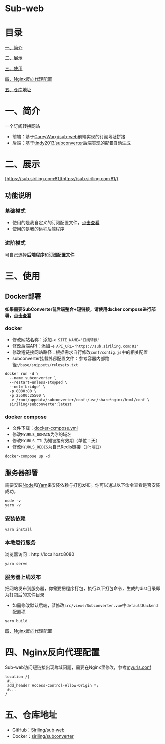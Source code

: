# Sub-web

# 目录

[一、简介](#一简介)

[二、展示](#二展示)

[三、使用](#三使用)

[四、Nginx反向代理配置](#四nginx反向代理配置)

[五、仓库地址](#五仓库地址)

# 一、简介

一个订阅转换网站

- 前端：基于[CareyWang/sub-web](https://github.com/CareyWang/sub-web)前端实现的订阅地址拼接
- 后端：基于[tindy2013/subconverter](https://github.com/tindy2013/subconverter)后端实现的配置自动生成

# 二、展示

[https://sub.siriling.com:81](https://sub.siriling.com:81/)

## 功能说明

### 基础模式

- 使用的是我自定义的订阅配置文件，[点击查看](https://raw.githubusercontent.com/Siriling/sub-web/main/public/config/diy-rules2.ini)
- 使用的是我的远程后端程序

### 进阶模式

可自己选择**后端程序**和**订阅配置文件**

# 三、使用

## Docker部署

**如果需要SubConverter前后端整合+短链接，请使用docker compose进行部署，[点击查看](https://github.com/Siriling/dockerfiles/tree/main/subconverter)**

### docker

- 修改网站名称：添加`-e SITE_NAME='订阅转换'`
- 修改后端API：添加`-e API_URL='https://sub.siriling.com:81'`
- 修改短链接网站路径：根据需求自行修改`conf/config.js`中的相关配置
- subconverter挂载外部配置文件：参考容器内部路径:`/base/snippets/rulesets.txt`

```
docker run -d \
  --name subconverter \
  --restart=unless-stopped \
  --net='bridge' \
  -p 8080:80 \
  -p 25500:25500 \
  -v /root/appdata/subconverter/conf:/usr/share/nginx/html/conf \
  siriling/subconverter:latest
```

### docker compose

- 文件下载：[docker-compose.yml](https://raw.githubusercontent.com/Siriling/dockerfiles/main/subconverter/docker-compose.yml)
- 修改`MYURLS_DOMAIN`为你的域名
- 修改`MYURLS_TTL`为短链接有效期（单位：天）
- 修改`MYURLS_REDIS`为自己Redis链接（`IP:端口`）

```
docker-compose up -d
```

## 服务器部署

需要安装[Node](https://nodejs.org/zh-cn/)和[Yarn](https://legacy.yarnpkg.com/en/docs/install)来安装依赖与打包发布。你可以通过以下命令查看是否安装成功。

```shell
node -v
yarn -v
```

### 安装依赖

```shell
yarn install
```

### 本地运行服务

浏览器访问：http://localhost:8080

```shell
yarn serve
```

### 服务器上线发布

把网站发布到服务器，你需要把程序打包，执行以下打包命令，生成的dist目录即为打包后的文件目录

- 如需修改默认后端，请修改`src/views/Subconverter.vue`中`defaultBackend`配置项

```shell
yarn build
```

[四、Nginx反向代理配置](https://github.com/Siriling/dockerfiles/tree/main/subconverter#四nginx反向代理配置)

# 四、Nginx反向代理配置

Sub-web访问短链接出现跨域问题，需要在Nginx里修改，参考[myurls.conf](https://raw.githubusercontent.com/Siriling/dockerfiles/main/subconverter/myurls.conf)

```
location /{
 #...
 add_header Access-Control-Allow-Origin *;
 #...
}
```

# 五、仓库地址

- GitHub：[Siriling/sub-web](https://github.com/Siriling/sub-web)
- Docker：[siriling/subconverter](https://hub.docker.com/r/siriling/subconverter)
